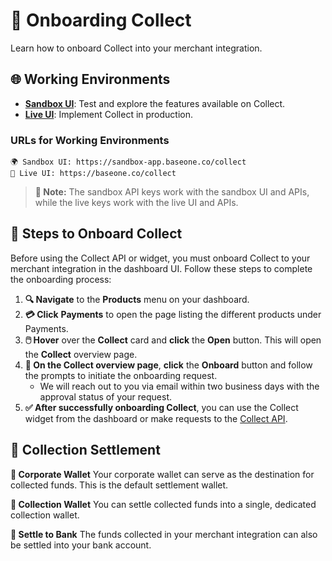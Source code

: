 # 🎉 Onboarding Collect

Learn how to onboard Collect into your merchant integration.

## 🌐 Working Environments

- **[Sandbox UI](https://sandbox-app.baseone.co/collect)**: Test and explore the features available on Collect.
- **[Live UI](https://baseone.co/collect)**: Implement Collect in production.

### URLs for Working Environments

```text
🌍 Sandbox UI: https://sandbox-app.baseone.co/collect
🏢 Live UI: https://baseone.co/collect
```

> **🔑 Note:** The sandbox API keys work with the sandbox UI and APIs, while the live keys work with the live UI and APIs.

## 🚀 Steps to Onboard Collect

Before using the Collect API or widget, you must onboard Collect to your merchant integration in the dashboard UI. Follow these steps to complete the onboarding process:

1. **🔍 Navigate** to the **Products** menu on your dashboard.
2. **💳 Click** **Payments** to open the page listing the different products under Payments.
3. **🖱️ Hover** over the **Collect** card and **click** the **Open** button. This will open the **Collect** overview page.
4. **📄 On the Collect overview page**, **click** the **Onboard** button and follow the prompts to initiate the onboarding request.
   - We will reach out to you via email within two business days with the approval status of your request.
5. **✅ After successfully onboarding Collect**, you can use the Collect widget from the dashboard or make requests to the [Collect API](https://developer.baseone.co/reference/collect-charge).

## 💼 Collection Settlement

**💼 Corporate Wallet**
Your corporate wallet can serve as the destination for collected funds. This is the default settlement wallet.

**🏦 Collection Wallet**
You can settle collected funds into a single, dedicated collection wallet.

**🏧 Settle to Bank**
The funds collected in your merchant integration can also be settled into your bank account.
